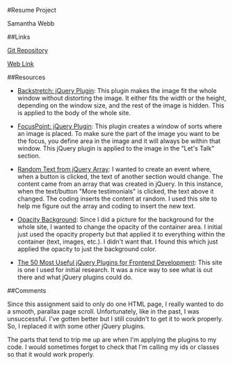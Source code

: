 #Resume Project

Samantha Webb

##Links

[Git Repository](https://github.com/swebb1459/project_resume_webb_samantha)

[Web Link](http://bysamanthawebb.com/)

##Resources

* [Backstretch: jQuery Plugin](https://github.com/srobbin/jquery-backstretch): This plugin makes the image fit the whole window without distorting the image. It either fits the width or the height, depending on the window size, and the rest of the image is hidden. This is applied to the body of the whole site.

* [FocusPoint: jQuery Plugin](https://github.com/jonom/jquery-focuspoint): This plugin creates a window of sorts where an image is placed. To make sure the part of the image you want to be the focus, you define area in the image and it will always be within that window. This jQuery plugin is applied to the image in the "Let's Talk" section.

* [Random Text from jQuery Array](http://stackoverflow.com/questions/9960909/random-text-from-jquery-array): I wanted to create an event where, when a button is clicked, the text of another section would change. The content came from an array that was created in jQuery. In this instance, when the text/button "More testimonials" is clicked, the text above it changed. The coding inserts the content at random. 
I used this site to help me figure out the array and coding to insert the new text.

* [Opacity Background](http://stackoverflow.com/questions/5135019/css-opacity-only-to-background-color-not-the-text-on-it): Since I did a picture for the background for the whole site, I wanted to change the opacity of the container area. I initial just used the opacity property but that applied it to everything within the container (text, images, etc.). I didn't want that. I found this which just applied the opacity to just the background color.

* [The 50 Most Useful jQuery Plugins for Frontend Development](https://speckyboy.com/2014/12/08/jquery-plugins-2014/): This site is one I used for initial research. It was a nice way to see what is out there and what jQuery plugins could do.

##Comments

Since this assignment said to only do one HTML page, I really wanted to do a smooth, parallax page scroll. Unfortunately, like in the past, I was unsuccessful. I've gotten better but I still couldn't to get it to work properly. So, I replaced it with some other jQuery plugins. 

The parts that tend to trip me up are when I'm applying the plugins to my code. I would sometimes forget to check that I'm calling my ids or classes so that it would work properly. 